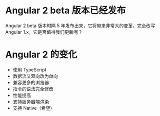 # Angular 2 beta 版本已经发布
Angular 2 beta 版本时隔 5 年发布出来，它将带来非常大的变革，完全改写 Angular 1.x，它是否值得我们更新呢？
# Angular 2 的变化
* 使用 TypeScript
* 数据流又双向改为单向
* 兼容更多的浏览器
* 指令的语法完全修改
* 性能提高
* 支持服务器端渲染
* 支持 Native（希望）